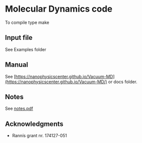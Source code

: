 # Molecular Dynamics code
  To compile type make

## Input file
  See Examples folder

## Manual
  See [https://nanophysicscenter.github.io/Vacuum-MD](https://nanophysicscenter.github.io/Vacuum-MD/) or docs folder.

## Notes
  See [notes.pdf](notes/notes.pdf)

## Acknowledgments

* Rannís grant nr. 174127-051